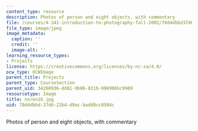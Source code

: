 ```yaml
---
content_type: resource
description: Photos of person and eight objects, with commentary
file: /courses/4-341-introduction-to-photography-fall-2002/70d4dbbd37d622b4d9acbadd9cc0504c_noren16.jpg
file_type: image/jpeg
image_metadata:
  caption: ''
  credit: ''
  image-alt: ''
learning_resource_types:
- Projects
license: https://creativecommons.org/licenses/by-nc-sa/4.0/
ocw_type: OCWImage
parent_title: Projects
parent_type: CourseSection
parent_uid: 34260936-dd81-9b86-831b-996996bc9909
resourcetype: Image
title: noren16.jpg
uid: 70d4dbbd-37d6-22b4-d9ac-badd9cc0504c
---
```

Photos of person and eight objects, with commentary